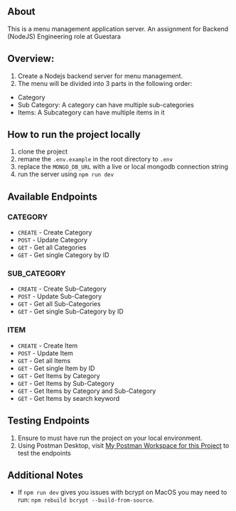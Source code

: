 ## About

This is a menu management application server. An assignment for Backend (NodeJS) Engineering role at Guestara

## Overview:

1. Create a Nodejs backend server for menu management. 
2. The menu will be divided into 3 parts in the following order:
  - Category
  - Sub Category: A category can have multiple sub-categories
  - Items: A Subcategory can have multiple items in it

## How to run the project locally

1. clone the project
2. remane the `.env.example` in the root directory to `.env`
3. replace the `MONGO_DB_URL` with a live or local mongodb connection string
4. run the server using `npm run dev`

## Available Endpoints

### CATEGORY

- `CREATE` - Create Category
- `POST` - Update Category
- `GET` - Get all Categories
- `GET` - Get single Category by ID

### SUB_CATEGORY

- `CREATE` - Create Sub-Category
- `POST` - Update Sub-Category
- `GET` - Get all Sub-Categories
- `GET` - Get single Sub-Category by ID

### ITEM

- `CREATE` - Create Item
- `POST` - Update Item
- `GET` - Get all Items
- `GET` - Get single Item by ID
- `GET` - Get Items by Category
- `GET` - Get Items by Sub-Category
- `GET` - Get Items by Category and Sub-Category
- `GET` - Get Items by search keyword

## Testing Endpoints

1. Ensure to must have run the project on your local environment.
2. Using Postman Desktop, visit [My Postman Workspace for this Project](https://www.postman.com/yemicoded/workspace/menu-management/overview) to test the endpoints

## Additional Notes

- If `npm run dev` gives you issues with bcrypt on MacOS you may need to run: `npm rebuild bcrypt --build-from-source`. 
